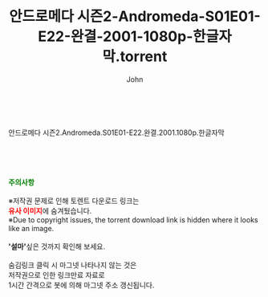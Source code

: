 ﻿---
layout: post
title:  "안드로메다 시즌2-Andromeda-S01E01-E22-완결-2001-1080p-한글자막.torrent"
author: John
categories: [ 드라마 ]
tags: [  ]
image:  
description: "안드로메다 시즌2-Andromeda-S01E01-E22-완결-2001-1080p-한글자막 torrent 정보 공유"
toc: true
toc_sticky: true
---

<br>
<div class="view-img">
<img alt="" class="img-tag" content="http://torrentmobile62.com/data/file/drama/2345729386_bWPhl9vV_e9690454eff353e840216ee84550c9fd6c3197e0.jpg" itemprop="image" src="http://torrentmobile62.com/data/file/drama/2345729386_bWPhl9vV_e9690454eff353e840216ee84550c9fd6c3197e0.jpg"/></div><div class="view-content" itemprop="description">
<p>안드로메다 시즌2.Andromeda.S01E01-E22.완결.2001.1080p.한글자막<br/></p> </div>
    
<br><br><br>
<p data-ke-size="size16"><b><span style="color: green;">주의사항</span></b><br /><br />※저작권 문제로 인해 토렌트 다운로드 링크는<br /><b><span style="color: red;">유사 이미지</span></b>에 숨겨뒀습니다.<br />※Due to copyright issues, the torrent download link is hidden where it looks like an image.<br /><br /><b>'설마'</b>싶은 것까지 확인해 보세요.<br /><br />숨김링크 클릭 시 마그넷 나타나지 않는 것은<br />저작권으로 인한 링크만료 자료로<br />1시간 간격으로 봇에 의해 마그넷 주소 갱신됩니다.</p>
